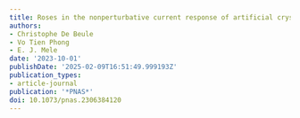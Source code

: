 ```yaml
---
title: Roses in the nonperturbative current response of artificial crystals
authors:
- Christophe De Beule
- Vo Tien Phong
- E. J. Mele
date: '2023-10-01'
publishDate: '2025-02-09T16:51:49.999193Z'
publication_types:
- article-journal
publication: '*PNAS*'
doi: 10.1073/pnas.2306384120
---
```

